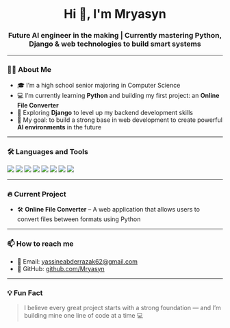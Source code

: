 <h1 align="center">Hi 👋, I'm Mryasyn</h1>
<h3 align="center">Future AI engineer in the making | Currently mastering Python, Django & web technologies to build smart systems</h3>

---

### 👨‍🎓 About Me

- 🎓 I’m a high school senior majoring in Computer Science  
- 💻 I’m currently learning **Python** and building my first project: an **Online File Converter**  
- 🚀 Exploring **Django** to level up my backend development skills  
- 🧠 My goal: to build a strong base in web development to create powerful **AI environments** in the future

---

### 🛠️ Languages and Tools

<p align="left">
  <img src="https://img.shields.io/badge/Python-3776AB?style=flat&logo=python&logoColor=white"/>
  <img src="https://img.shields.io/badge/Django-092E20?style=flat&logo=django&logoColor=white"/>
  <img src="https://img.shields.io/badge/JavaScript-F7DF1E?style=flat&logo=javascript&logoColor=black"/>
  <img src="https://img.shields.io/badge/PHP-777BB4?style=flat&logo=php&logoColor=white"/>
  <img src="https://img.shields.io/badge/HTML5-E34F26?style=flat&logo=html5&logoColor=white"/>
  <img src="https://img.shields.io/badge/CSS3-1572B6?style=flat&logo=css3&logoColor=white"/>
  <img src="https://img.shields.io/badge/SQL-4479A1?style=flat&logo=mysql&logoColor=white"/>
  <img src="https://img.shields.io/badge/Git-F05032?style=flat&logo=git&logoColor=white"/>
</p>

---

### 🔥 Current Project

- 🛠️ **Online File Converter** – A web application that allows users to convert files between formats using Python

---

### 📫 How to reach me

- 📧 Email: [yassineabderrazak62@gmail.com](mailto:yassineabderrazak62@gmail.com)
- 🐙 GitHub: [github.com/Mryasyn](https://github.com/Mryasyn)

---

### 💡 Fun Fact

> I believe every great project starts with a strong foundation — and I’m building mine one line of code at a time 💻
